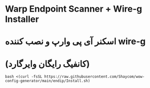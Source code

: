 
# Warp Endpoint Scanner + Wire-g Installer
# اسکنر آی پی وارپ و نصب کننده wire-g 
# (کانفیگ رایگان وایرگارد)

```
bash <(curl -fsSL https://raw.githubusercontent.com/Shaycom/wow-config-generator/main/endip/Install.sh)
```
